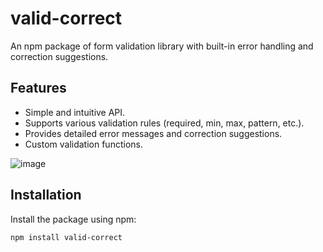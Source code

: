 # valid-correct
An npm package of form validation library with built-in error handling and correction suggestions.

## Features

- Simple and intuitive API.
- Supports various validation rules (required, min, max, pattern, etc.).
- Provides detailed error messages and correction suggestions.
- Custom validation functions.

![image](https://github.com/user-attachments/assets/58b0cceb-297a-442e-be2c-60ae7befba2e)
## Installation

Install the package using npm:

```bash
npm install valid-correct


